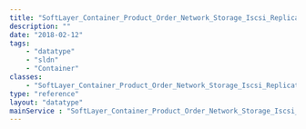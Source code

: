```yaml
---
title: "SoftLayer_Container_Product_Order_Network_Storage_Iscsi_Replication"
description: ""
date: "2018-02-12"
tags:
    - "datatype"
    - "sldn"
    - "Container"
classes:
    - "SoftLayer_Container_Product_Order_Network_Storage_Iscsi_Replication"
type: "reference"
layout: "datatype"
mainService : "SoftLayer_Container_Product_Order_Network_Storage_Iscsi_Replication"
---
```

